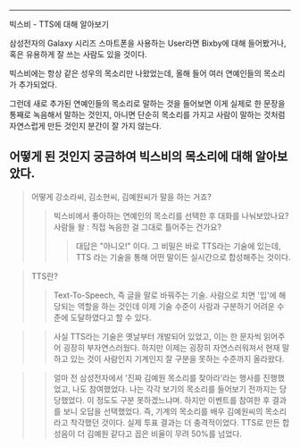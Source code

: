 ------------------
빅스비 - TTS에 대해 알아보기

삼성전자의 Galaxy 시리즈 스마트폰을 사용하는 User라면 Bixby에 대해 들어봤거나,
혹은 유용하게 잘 쓰는 사람도 있을 것이다.

빅스비에는 항상 같은 성우의 목소리만 나왔었는데, 올해 들어
여러 연예인들의 목소리가 추가되었다.

그런데 새로 추가된 연예인들의 목소리로 말하는 것을 들어보면
이게 실제로 한 문장을 통째로 녹음해서 말하는 것인지, 아니면 단순히 목소리를 가지고
사람이 말하는 것처럼 자연스럽게 만든 것인지 분간이 잘 가지 않는다.

어떻게 된 것인지 궁금하여 빅스비의 목소리에 대해 알아보았다.
---------------------

> 어떻게 강소라씨, 김소현씨, 김예원씨가 말을 하는 거죠?
>> 빅스비에서 좋아하는 연예인의 목소리를 선택한 후 대화를 나눠보았나요?
>> 사람들 왈 : 직접 녹음한 걸 그대로 틀어주는 건가요?
>>> 대답은 "아니오!" 이다.
>>> 그 비밀은 바로 TTS라는 기술에 있는데, TTS 라는 기술을 통해 어떤 말이든
>>> 실시간으로 합성해주는 것이다.

> TTS란?
>> Text-To-Speech, 즉 글을 말로 바꿔주는 기술.
>> 사람으로 치면 '입'에 해당되는 역할을 하는 것인데
>> 이제 기술 수준이 사람과 구분하기 어려운 수준에 도달하였다고 할 수 있다.

>> 사실 TTS라는 기술은 옛날부터 개발되어 있었고, 이는 한 문자씩 읽어주어 굉장히 부자연스러웠다.
>> 하지만 이제는 굉장히 자연스러워져서 현재 말하고 있는 것이 사람인지 기계인지 잘 구분을 못하는
>> 수준까지 올라왔다.

>> 얼마 전 삼성전자에서 '진짜 김예원 목소리를 찾아라'라는 행사를 진행했었고, 나도 참여했었다.
>> 나는 각각 보기의 목소리를 들어보기 전까지는 당당했었다. 이 정도도 구분 못하겠느냐며.
>> 하지만 이벤트를 참여한 후 결과를 보니 오답을 선택했었다. 즉, 기계의 목소리를 배우 김예원씨의
>> 목소리라고 착각했던 것이다. 실제 투표 결과는 더 충격적이었다. TTS로 만든 합성음이 더 김예원 같다고 꼽은 비율이
>> 무려 50%를 넘었다.





